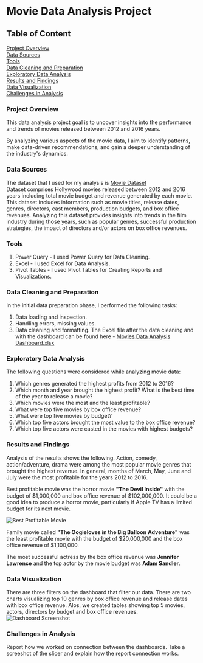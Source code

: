 # Movie Data Analysis Project

## Table of Content
[Project Overview](#project-overview) </br>
[Data Sources](#data-sources) </br>
[Tools](#tools) </br>
[Data Cleaning and Preparation](#data-cleaning-and-preparation) </br>
[Exploratory Data Analysis](#exploratory-data-analysis) </br>
[Results and Findings](#results-and-findings) </br>
[Data Visualization](#data-visualization) </br>
[Challenges in Analysis](#challenges-in-analysis)


### Project Overview
This data analysis project goal is to uncover insights into the performance and trends of movies released between 2012 and 2016 years. 

By analyzing various aspects of the movie data, I aim to identify patterns, make data-driven recommendations, and gain a deeper understanding of the industry's dynamics.

### Data Sources
The dataset that I used for my analysis is [Movie Dataset](https://www.kaggle.com/datasets/arpitsinghaiml/movie-data2012-2016) </br>
Dataset comprises Hollywood movies released between 2012 and 2016 years including total movie budget and revenue generated by each movie. 
This dataset includes information such as movie titles, release dates, genres, directors, cast members, production budgets, and box office revenues. Analyzing this dataset provides insights into trends in the film industry during those years, such as popular genres, successful production strategies, the impact of directors and/or actors on box office revenues.
### Tools
1. Power Query - I used Power Query for Data Cleaning.
2. Excel - I used Excel for Data Analysis.
3. Pivot Tables - I used Pivot Tables for Creating Reports and Visualizations.

### Data Cleaning and Preparation
In the initial data preparation phase, I performed the following tasks:

1. Data loading and inspection.
2. Handling errors, missing values.
3. Data cleaning and formatting. The Excel file after the data cleaning and with the dashboard can be found here - 
  [Movies Data Analysis Dashboard.xlsx](https://github.com/user-attachments/files/17711509/Movies.Data.Analysis.Dashboard.xlsx)

### Exploratory Data Analysis
The following questions were considered while analyzing movie data:

1. Which genres generated the highest profits from 2012 to 2016?
2. Which month and year brought the highest profit? What is the best time of the year to release a movie?
3. Which movies were the most and the least profitable?
4. What were top five movies by box office revenue?
5. What were top five movies by budget?
6. Which top five actors brought the most value to the box office revenue?
7. Which top five actors were casted in the movies with highest budgets? 
 

### Results and Findings
Analysis of the results shows the following. 
Action, comedy, action/adventure, drama were among the most popular movie genres that brought the highest revenue.
In general, months of March, May, June and July were the most profitable for the years 2012 to 2016.

Best profitable movie was the horror movie **"The Devil Inside"** with the budget of $1,000,000 and box office revenue of $102,000,000. It could be a good idea to produce a horror movie, particularly if Apple TV has a limited budget for its next movie.

![Best Profitable Movie](https://github.com/user-attachments/assets/09b54538-1814-43e1-9528-8ba074f5393e)

Family movie called **"The Oogieloves in the Big Balloon Adventure"** was the least profitable movie with the budget of $20,000,000 and the box office revenue of $1,100,000.



The most successful actress by the box office revenue was **Jennifer Lawrence** and the top actor by the movie budget was **Adam Sandler**.

### Data Visualization
There are three filters on the dashboard that filter our data. There are two charts visualizing top 10 genres by box office revenue and release dates with box office revenue.
Alos, we created tables showing top 5 movies, actors, directors by budget and box office revenues.
![Dashboard Screenshot](https://github.com/user-attachments/assets/938269ae-8b54-41d0-970b-a6284b4e5d81)

### Challenges in Analysis
Report how we worked on connection between the dashboards.
Take a screeshot of the slicer and explain how the report connection works.

